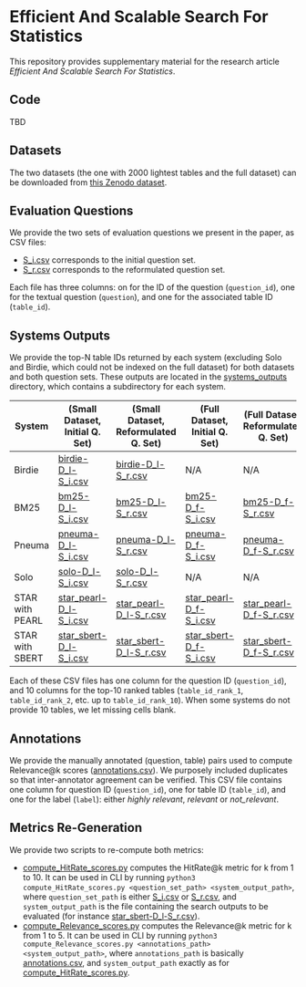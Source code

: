 # Efficient And Scalable Search For Statistics

This repository provides supplementary material for the research article *Efficient And Scalable Search For Statistics*. 

## Code

TBD

## Datasets

The two datasets (the one with 2000 lightest tables and the full dataset) can be downloaded from [this Zenodo dataset](https://doi.org/10.5281/zenodo.15681384).

## Evaluation Questions

We provide the two sets of evaluation questions we present in the paper, as CSV files:
- [S_i.csv](S_i.csv) corresponds to the initial question set.
- [S_r.csv](S_r.csv) corresponds to the reformulated question set.

Each file has three columns: on for the ID of the question (`question_id`), one for the textual question (`question`), and one for the associated table ID (`table_id`).

## Systems Outputs

We provide the top-N table IDs returned by each system (excluding Solo and Birdie, which could not be indexed on the full dataset) for both datasets and both question sets. These outputs are located in the [systems_outputs](systems_outputs) directory, which contains a subdirectory for each system.

| System          | (Small Dataset, Initial Q. Set)                                | (Small Dataset, Reformulated Q. Set)                              | (Full Dataset, Initial Q. Set)                                  | (Full Dataset, Reformulated Q. Set)                              |
|-----------------|-----------------------------------------------------------------|------------------------------------------------------------------|-----------------------------------------------------------------|------------------------------------------------------------------|
| Birdie          | [birdie-D_l-S_i.csv](systems_outputs/birdie/birdie-D_l-S_i.csv) | [birdie-D_l-S_r.csv](systems_outputs/birdie/birdie-D_l-S_r.csv)  | N/A                                                             | N/A                                                             |
| BM25            | [bm25-D_l-S_i.csv](systems_outputs/bm25/bm25-D_l-S_i.csv)       | [bm25-D_l-S_r.csv](systems_outputs/bm25/bm25-D_l-S_r.csv)        | [bm25-D_f-S_i.csv](systems_outputs/bm25/bm25-D_f-S_i.csv)       | [bm25-D_f-S_r.csv](systems_outputs/bm25/bm25-D_f-S_r.csv)       |
| Pneuma          | [pneuma-D_l-S_i.csv](systems_outputs/pneuma/pneuma-D_l-S_i.csv) | [pneuma-D_l-S_r.csv](systems_outputs/pneuma/pneuma-D_l-S_r.csv)  | [pneuma-D_f-S_i.csv](systems_outputs/pneuma/pneuma-D_f-S_i.csv) | [pneuma-D_f-S_r.csv](systems_outputs/pneuma/pneuma-D_f-S_r.csv) |
| Solo            | [solo-D_l-S_i.csv](systems_outputs/solo/solo-D_l-S_i.csv)       | [solo-D_l-S_r.csv](systems_outputs/solo/solo-D_l-S_r.csv)        | N/A                                                             | N/A                                                             |
| STAR with PEARL | [star_pearl-D_l-S_i.csv](systems_outputs/star_pearl/star_pearl-D_l-S_i.csv) | [star_pearl-D_l-S_r.csv](systems_outputs/star_pearl/star_pearl-D_l-S_r.csv) | [star_pearl-D_f-S_i.csv](systems_outputs/star_pearl/star_pearl-D_f-S_i.csv) | [star_pearl-D_f-S_r.csv](systems_outputs/star_pearl/star_pearl-D_f-S_r.csv) |
| STAR with SBERT | [star_sbert-D_l-S_i.csv](systems_outputs/star_sbert/star_sbert-D_l-S_i.csv) | [star_sbert-D_l-S_r.csv](systems_outputs/star_sbert/star_sbert-D_l-S_r.csv) | [star_sbert-D_f-S_i.csv](systems_outputs/star_sbert/star_sbert-D_f-S_i.csv) | [star_sbert-D_f-S_r.csv](systems_outputs/star_sbert/star_sbert-D_f-S_r.csv) |

Each of these CSV files has one column for the question ID (`question_id`), and 10 columns for the top-10 ranked tables (`table_id_rank_1`, `table_id_rank_2`, etc. up to `table_id_rank_10`). When some systems do not provide 10 tables, we let missing cells blank. 

## Annotations

We provide the manually annotated (question, table) pairs used to compute Relevance@k scores ([annotations.csv](annotations.csv)). We purposely included duplicates so that inter-annotator agreement can be verified. This CSV file contains one column for question ID (`question_id`), one for table ID (`table_id`), and one for the label (`label`): either *highly relevant*, *relevant* or *not_relevant*.

## Metrics Re-Generation

We provide two scripts to re-compute both metrics:
- [compute_HitRate_scores.py](compute_HitRate_scores.py) computes the HitRate@k metric for k from 1 to 10. It can be used in CLI by running `python3 compute_HitRate_scores.py <question_set_path> <system_output_path>`, where `question_set_path` is either [S_i.csv](S_i.csv) or [S_r.csv](S_r.csv), and `system_output_path` is the file containing the search outputs to be evaluated (for instance [star_sbert-D_l-S_r.csv](systems_outputs/star_sbert/star_sbert-D_l-S_r.csv)).
- [compute_Relevance_scores.py](compute_Relevance_scores.py) computes the Relevance@k metric for k from 1 to 5. It can be used in CLI by running `python3 compute_Relevance_scores.py <annotations_path> <system_output_path>`, where `annotations_path` is basically [annotations.csv](annotations.csv), and `system_output_path` exactly as for [compute_HitRate_scores.py](compute_HitRate_scores.py).